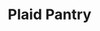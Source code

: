 ---
title: "Plaid Pantry"
url: /portland/plaid-pantry-north-killingsworth-street/
shop: Lebensmittel
---